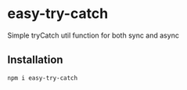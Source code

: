 # easy-try-catch

Simple tryCatch util function for both sync and async

## Installation

```sh
npm i easy-try-catch
```
